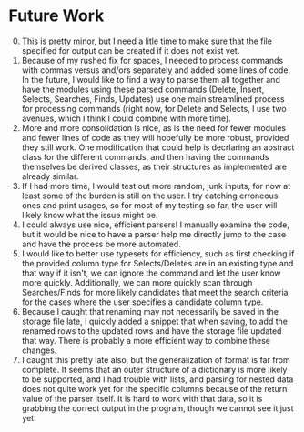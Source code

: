 # Future Work

0. This is pretty minor, but I need a litle time to make sure that the file specified for output
can be created if it does not exist yet.
1. Because of my rushed fix for spaces, I needed to process commands with commas versus and/ors separately and added some lines of code. In the future, I would like to find a way to parse them all together and have the modules using these parsed commands (Delete, Insert, Selects, Searches, Finds, Updates) use one main streamlined process for processing commands (right now, for Delete and Selects, I use two avenues, which I think I could combine with more time).
2. More and more consolidation is nice, as is the need for fewer modules and fewer lines of code as they will hopefully be more robust, provided they still work. One modification that could help is decrlaring an abstract class for the different commands, and then having the commands themselves be derived classes, as their structures as implemented are already similar.
3. If I had more time, I would test out more random, junk inputs, for now at least some of the burden is still on the user. I try catching erroneous ones and print usages, so for most of my testing so far, the user will likely know what the issue might be.
4. I could always use nice, efficient parsers! I manually examine the code, but it would be nice to have a parser help me directly jump to the case and have the process be more automated.
6. I would like to better use typesets for efficiency, such as first checking if the provided column type for Selects/Deletes are in an existing type and that way if it isn't, we can ignore the command and let the user know more quickly. Additionally, we can more quickly scan through Searches/Finds for more likely candidates that meet the search criteria for the cases where the user specifies a candidate column type.
7. Because I caught that renaming may not necessarily be saved in the storage file late, I quickly added a snippet that when saving, to add the renamed rows to the updated rows and have the storage file updated that way. There is probably a more efficient way to combine these changes.
8. I caught this pretty late also, but the generalization of format is far from complete. It seems that an outer structure of a dictionary is more likely to be supported, and I had trouble with lists, and parsing for nested data does not quite work yet for the specific columns because of the return value of the parser itself. It is hard to work with that data, so it is grabbing the correct output in the program, though we cannot see it just yet.